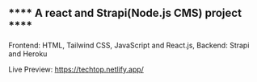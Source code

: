 **** A react and Strapi(Node.js CMS) project ****
-----------------------------------------------------

Frontend: HTML, Tailwind CSS, JavaScript and React.js,
Backend: Strapi and Heroku

Live Preview: https://techtop.netlify.app/

